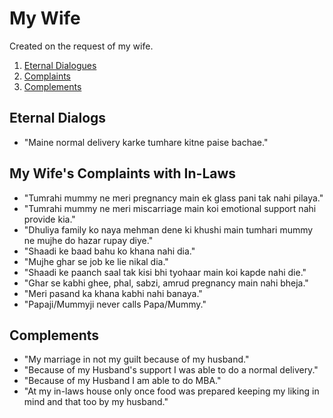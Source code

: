 My Wife
==============
Created on the request of my wife.

1. [Eternal Dialogues](#dialogues)
1. [Complaints](#complaints)
1. [Complements](#complements)

<a name="dialogues"></a>

Eternal Dialogs
-----------------------------------

* "Maine normal delivery karke tumhare kitne paise bachae."

<a name="complaints"></a>

My Wife's Complaints with In-Laws
-----------------------------------

* "Tumrahi mummy ne meri pregnancy main ek glass pani tak nahi pilaya."
* "Tumrahi mummy ne meri miscarriage main koi emotional support nahi provide kia."
* "Dhuliya family ko naya mehman dene ki khushi main tumhari mummy ne mujhe
   do hazar rupay diye."
* "Shaadi ke baad bahu ko khana nahi dia."
* "Mujhe ghar se job ke lie nikal dia."
* "Shaadi ke paanch saal tak kisi bhi tyohaar main koi kapde nahi die."
* "Ghar se kabhi ghee, phal, sabzi, amrud pregnancy main nahi bheja."
* "Meri pasand ka khana kabhi nahi banaya."
* "Papaji/Mummyji never calls Papa/Mummy."

<a name="complements"></a>

Complements
-----------------------------------
* "My marriage in not my guilt because of my husband."
* "Because of my Husband's support I was able to do a normal delivery."
* "Because of my Husband I am able to do MBA."
* "At my in-laws house only once food was prepared keeping my liking in mind
   and that too by my husband."

<br/> <br/>

